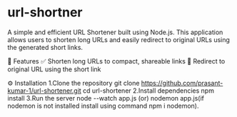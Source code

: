 # url-shortner
A simple and efficient URL Shortener built using Node.js. This application allows users to shorten long URLs and easily redirect to original URLs using the generated short links.

🚀 Features
✅ Shorten long URLs to compact, shareable links
🔄 Redirect to original URL using the short link

⚙️ Installation
1.Clone the repository
    git clone https://github.com/prasant-kumar-1/url-shortener.git
    cd url-shortener
2.Install dependencies
    npm install
3.Run the server
    node --watch app.js (or) nodemon app.js(if nodemon is not installed install using command npm i nodemon).
